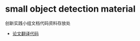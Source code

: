 # small object detection material
创新实践小组文档代码资料存放处

- [论文翻译代码](https://github.com/rhouselyn/essay-translator-by-gpt)

